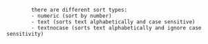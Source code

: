 
			there are different sort types:
			- numeric (sort by number)
			- text (sorts text alphabetically and case sensitive)
			- textnocase (sorts text alphabetically and ignore case sensitivity)
			